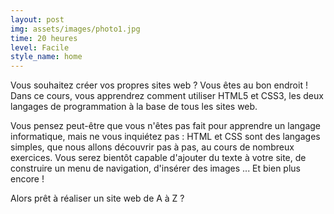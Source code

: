 ```yaml
---
layout: post
img: assets/images/photo1.jpg
time: 20 heures
level: Facile
style_name: home
---
```


Vous souhaitez créer vos propres sites web ? Vous êtes au bon endroit ! Dans ce cours, vous apprendrez comment utiliser HTML5 et CSS3, les deux langages de programmation à la base de tous les sites web.

Vous pensez peut-être que vous n'êtes pas fait pour apprendre un langage informatique, mais ne vous inquiétez pas : HTML et CSS sont des langages simples, que nous allons découvrir pas à pas, au cours de nombreux exercices. Vous serez bientôt capable d'ajouter du texte à votre site, de construire un menu de navigation, d'insérer des images ... Et bien plus encore !

Alors prêt à réaliser un site web de A à Z ?